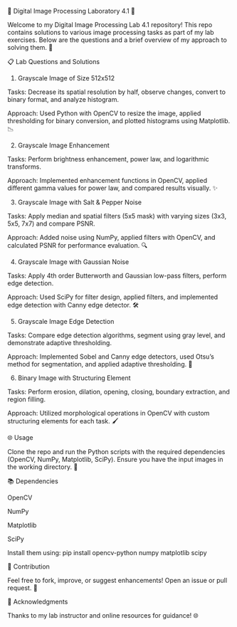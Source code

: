 🎨 Digital Image Processing Laboratory 4.1 🚀

Welcome to my Digital Image Processing Lab 4.1 repository! This repo contains solutions to various image processing tasks as part of my lab exercises. Below are the questions and a brief overview of my approach to solving them. 🌟

📋 Lab Questions and Solutions

1. Grayscale Image of Size 512x512





Tasks: Decrease its spatial resolution by half, observe changes, convert to binary format, and analyze histogram.



Approach: Used Python with OpenCV to resize the image, applied thresholding for binary conversion, and plotted histograms using Matplotlib. 📉

2. Grayscale Image Enhancement





Tasks: Perform brightness enhancement, power law, and logarithmic transforms.



Approach: Implemented enhancement functions in OpenCV, applied different gamma values for power law, and compared results visually. ✨

3. Grayscale Image with Salt & Pepper Noise





Tasks: Apply median and spatial filters (5x5 mask) with varying sizes (3x3, 5x5, 7x7) and compare PSNR.



Approach: Added noise using NumPy, applied filters with OpenCV, and calculated PSNR for performance evaluation. 🔍

4. Grayscale Image with Gaussian Noise





Tasks: Apply 4th order Butterworth and Gaussian low-pass filters, perform edge detection.



Approach: Used SciPy for filter design, applied filters, and implemented edge detection with Canny edge detector. 🛠️

5. Grayscale Image Edge Detection





Tasks: Compare edge detection algorithms, segment using gray level, and demonstrate adaptive thresholding.



Approach: Implemented Sobel and Canny edge detectors, used Otsu’s method for segmentation, and applied adaptive thresholding. 🎯

6. Binary Image with Structuring Element





Tasks: Perform erosion, dilation, opening, closing, boundary extraction, and region filling.



Approach: Utilized morphological operations in OpenCV with custom structuring elements for each task. 🖌️

🌐 Usage

Clone the repo and run the Python scripts with the required dependencies (OpenCV, NumPy, Matplotlib, SciPy). Ensure you have the input images in the working directory. 📂

📚 Dependencies





OpenCV



NumPy



Matplotlib



SciPy

Install them using: pip install opencv-python numpy matplotlib scipy

🚀 Contribution

Feel free to fork, improve, or suggest enhancements! Open an issue or pull request. 🙌

🎉 Acknowledgments

Thanks to my lab instructor and online resources for guidance! 🌐
